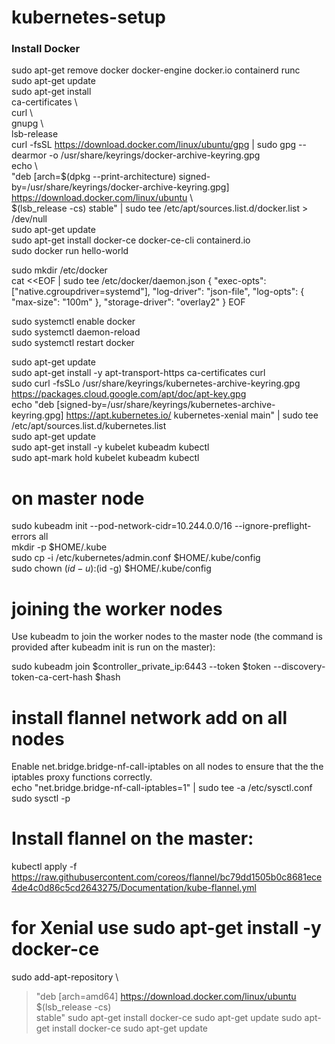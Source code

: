 # kubernetes-setup

### Install Docker

 sudo apt-get remove docker docker-engine docker.io containerd runc  <br />
 sudo apt-get update  <br />
 sudo apt-get install \
    ca-certificates \  <br />
    curl \  <br />
    gnupg \  <br />
    lsb-release   <br />
curl -fsSL https://download.docker.com/linux/ubuntu/gpg | sudo gpg --dearmor -o /usr/share/keyrings/docker-archive-keyring.gpg  <br />
echo \  <br />
  "deb [arch=$(dpkg --print-architecture) signed-by=/usr/share/keyrings/docker-archive-keyring.gpg] https://download.docker.com/linux/ubuntu \  <br />
  $(lsb_release -cs) stable" | sudo tee /etc/apt/sources.list.d/docker.list > /dev/null  <br />
 sudo apt-get update  <br />
 sudo apt-get install docker-ce docker-ce-cli containerd.io  <br />
 sudo docker run hello-world  <br />

sudo mkdir /etc/docker  <br />
cat <<EOF | sudo tee /etc/docker/daemon.json 
{
  "exec-opts": ["native.cgroupdriver=systemd"],
  "log-driver": "json-file",
  "log-opts": {
    "max-size": "100m"
  },
  "storage-driver": "overlay2"
}
EOF  <br />

sudo systemctl enable docker  <br />
sudo systemctl daemon-reload  <br />
sudo systemctl restart docker  <br />

sudo apt-get update  <br />
sudo apt-get install -y apt-transport-https ca-certificates curl  <br />
sudo curl -fsSLo /usr/share/keyrings/kubernetes-archive-keyring.gpg https://packages.cloud.google.com/apt/doc/apt-key.gpg  <br />
echo "deb [signed-by=/usr/share/keyrings/kubernetes-archive-keyring.gpg] https://apt.kubernetes.io/ kubernetes-xenial main" | sudo tee /etc/apt/sources.list.d/kubernetes.list  <br />
sudo apt-get update  <br />
sudo apt-get install -y kubelet kubeadm kubectl  <br />
sudo apt-mark hold kubelet kubeadm kubectl  <br />




# on master node
sudo kubeadm init --pod-network-cidr=10.244.0.0/16 --ignore-preflight-errors all<br />
mkdir -p $HOME/.kube <br />
sudo cp -i /etc/kubernetes/admin.conf $HOME/.kube/config <br />
sudo chown $(id -u):$(id -g) $HOME/.kube/config <br />

# joining the worker nodes
Use kubeadm to join the worker nodes to the master node (the command is provided after kubeadm init is run on the master): <br />

sudo kubeadm join $controller_private_ip:6443 --token $token --discovery-token-ca-cert-hash $hash <br />

# install flannel network add on all nodes
Enable net.bridge.bridge-nf-call-iptables on all nodes to ensure that the the iptables proxy functions correctly. <br />
echo "net.bridge.bridge-nf-call-iptables=1" | sudo tee -a /etc/sysctl.conf <br />
sudo sysctl -p <br />
# Install flannel on the master:
kubectl apply -f https://raw.githubusercontent.com/coreos/flannel/bc79dd1505b0c8681ece4de4c0d86c5cd2643275/Documentation/kube-flannel.yml

# for Xenial use sudo apt-get install -y docker-ce
sudo add-apt-repository \
>    "deb [arch=amd64] https://download.docker.com/linux/ubuntu \
>    $(lsb_release -cs) \
>    stable"
sudo apt-get install docker-ce
sudo apt-get update
sudo apt-get install docker-ce
sudo apt-get update
